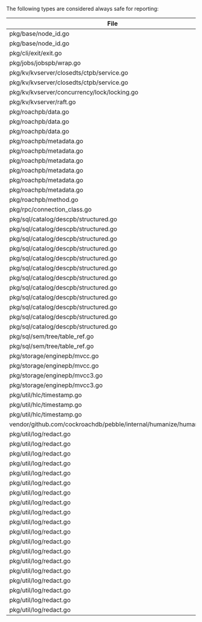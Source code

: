 The following types are considered always safe for reporting:

File | Type
--|--
pkg/base/node_id.go | `*NodeIDContainer`
pkg/base/node_id.go | `*StoreIDContainer`
pkg/cli/exit/exit.go | `Code`
pkg/jobs/jobspb/wrap.go | `Type`
pkg/kv/kvserver/closedts/ctpb/service.go | `LAI`
pkg/kv/kvserver/closedts/ctpb/service.go | `SeqNum`
pkg/kv/kvserver/concurrency/lock/locking.go | `WaitPolicy`
pkg/kv/kvserver/raft.go | `SnapshotRequest_Type`
pkg/roachpb/data.go | `LeaseSequence`
pkg/roachpb/data.go | `ReplicaChangeType`
pkg/roachpb/data.go | `TransactionStatus`
pkg/roachpb/metadata.go | `NodeID`
pkg/roachpb/metadata.go | `RangeGeneration`
pkg/roachpb/metadata.go | `RangeID`
pkg/roachpb/metadata.go | `ReplicaID`
pkg/roachpb/metadata.go | `ReplicaType`
pkg/roachpb/metadata.go | `StoreID`
pkg/roachpb/method.go | `Method`
pkg/rpc/connection_class.go | `ConnectionClass`
pkg/sql/catalog/descpb/structured.go | `ColumnID`
pkg/sql/catalog/descpb/structured.go | `ConstraintType`
pkg/sql/catalog/descpb/structured.go | `ConstraintValidity`
pkg/sql/catalog/descpb/structured.go | `DescriptorMutation_Direction`
pkg/sql/catalog/descpb/structured.go | `DescriptorMutation_State`
pkg/sql/catalog/descpb/structured.go | `DescriptorState`
pkg/sql/catalog/descpb/structured.go | `DescriptorVersion`
pkg/sql/catalog/descpb/structured.go | `FamilyID`
pkg/sql/catalog/descpb/structured.go | `ID`
pkg/sql/catalog/descpb/structured.go | `IndexDescriptorVersion`
pkg/sql/catalog/descpb/structured.go | `IndexID`
pkg/sql/catalog/descpb/structured.go | `MutationID`
pkg/sql/sem/tree/table_ref.go | `ColumnID`
pkg/sql/sem/tree/table_ref.go | `ID`
pkg/storage/enginepb/mvcc.go | `TxnEpoch`
pkg/storage/enginepb/mvcc.go | `TxnSeq`
pkg/storage/enginepb/mvcc3.go | `*MVCCStats`
pkg/storage/enginepb/mvcc3.go | `MVCCStatsDelta`
pkg/util/hlc/timestamp.go | `ClockTimestamp`
pkg/util/hlc/timestamp.go | `LegacyTimestamp`
pkg/util/hlc/timestamp.go | `Timestamp`
vendor/github.com/cockroachdb/pebble/internal/humanize/humanize.go | `FormattedString`
pkg/util/log/redact.go | `reflect.TypeOf(123)`
pkg/util/log/redact.go | `reflect.TypeOf(Channel(0))`
pkg/util/log/redact.go | `reflect.TypeOf(complex128(0))`
pkg/util/log/redact.go | `reflect.TypeOf(complex64(0))`
pkg/util/log/redact.go | `reflect.TypeOf(encodingtype.T(0))`
pkg/util/log/redact.go | `reflect.TypeOf(float32(0))`
pkg/util/log/redact.go | `reflect.TypeOf(float64(0))`
pkg/util/log/redact.go | `reflect.TypeOf(int16(0))`
pkg/util/log/redact.go | `reflect.TypeOf(int32(0))`
pkg/util/log/redact.go | `reflect.TypeOf(int64(0))`
pkg/util/log/redact.go | `reflect.TypeOf(int8(0))`
pkg/util/log/redact.go | `reflect.TypeOf(os.Interrupt)`
pkg/util/log/redact.go | `reflect.TypeOf(time.Duration(0))`
pkg/util/log/redact.go | `reflect.TypeOf(time.Time{})`
pkg/util/log/redact.go | `reflect.TypeOf(true)`
pkg/util/log/redact.go | `reflect.TypeOf(uint16(0))`
pkg/util/log/redact.go | `reflect.TypeOf(uint32(0))`
pkg/util/log/redact.go | `reflect.TypeOf(uint64(0))`
pkg/util/log/redact.go | `reflect.TypeOf(uint8(0))`
